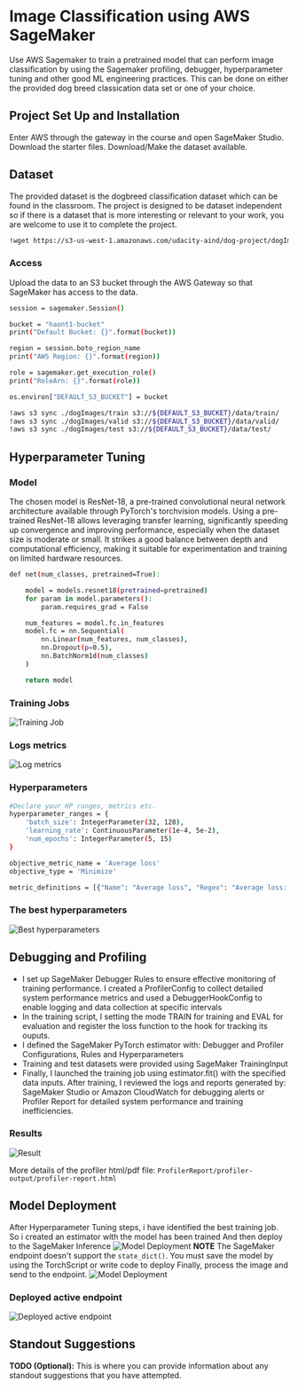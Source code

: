 # Image Classification using AWS SageMaker

Use AWS Sagemaker to train a pretrained model that can perform image classification by using the Sagemaker profiling, debugger, hyperparameter tuning and other good ML engineering practices. This can be done on either the provided dog breed classication data set or one of your choice.

## Project Set Up and Installation
Enter AWS through the gateway in the course and open SageMaker Studio. 
Download the starter files.
Download/Make the dataset available. 

## Dataset
The provided dataset is the dogbreed classification dataset which can be found in the classroom.
The project is designed to be dataset independent so if there is a dataset that is more interesting or relevant to your work, you are welcome to use it to complete the project.
```bash
!wget https://s3-us-west-1.amazonaws.com/udacity-aind/dog-project/dogImages.zip
```

### Access
Upload the data to an S3 bucket through the AWS Gateway so that SageMaker has access to the data. 
```bash
session = sagemaker.Session()

bucket = "haont1-bucket"
print("Default Bucket: {}".format(bucket))

region = session.boto_region_name
print("AWS Region: {}".format(region))

role = sagemaker.get_execution_role()
print("RoleArn: {}".format(role))

os.environ["DEFAULT_S3_BUCKET"] = bucket

!aws s3 sync ./dogImages/train s3://${DEFAULT_S3_BUCKET}/data/train/
!aws s3 sync ./dogImages/valid s3://${DEFAULT_S3_BUCKET}/data/valid/
!aws s3 sync ./dogImages/test s3://${DEFAULT_S3_BUCKET}/data/test/
```

## Hyperparameter Tuning
### Model
The chosen model is ResNet-18, a pre-trained convolutional neural network architecture available through PyTorch's torchvision models. Using a pre-trained ResNet-18 allows leveraging transfer learning, significantly speeding up convergence and improving performance, especially when the dataset size is moderate or small. It strikes a good balance between depth and computational efficiency, making it suitable for experimentation and training on limited hardware resources.

```bash
def net(num_classes, pretrained=True):

    model = models.resnet18(pretrained=pretrained)
    for param in model.parameters():
        param.requires_grad = False

    num_features = model.fc.in_features
    model.fc = nn.Sequential(
        nn.Linear(num_features, num_classes),
        nn.Dropout(p=0.5),
        nn.BatchNorm1d(num_classes)
    )

    return model
```
### Training Jobs
![Training Job](./images/training_jobs.png)

### Logs metrics
![Log metrics](./images/training_jobs.png)

### Hyperparameters
```bash
#Declare your HP ranges, metrics etc.
hyperparameter_ranges = {
    'batch_size': IntegerParameter(32, 128),
    'learning_rate': ContinuousParameter(1e-4, 5e-2),
    'num_epochs': IntegerParameter(5, 15)
}

objective_metric_name = 'Average loss'
objective_type = 'Minimize'

metric_definitions = [{"Name": "Average loss", "Regex": "Average loss: ([0-9\\.]+)"}]
```

### The best hyperparameters
![Best hyperparameters](./images/best_training_jobs.png)


## Debugging and Profiling
-  I set up SageMaker Debugger Rules to ensure effective monitoring of training performance. I created a ProfilerConfig to collect detailed system performance metrics and used a DebuggerHookConfig to enable logging and data collection at specific intervals
-  In the training script, I setting the mode TRAIN for training and EVAL for evaluation and register the loss function to the hook for tracking its ouputs.
-  I defined the SageMaker PyTorch estimator with: Debugger and Profiler Configurations, Rules and Hyperparameters
-  Training and test datasets were provided using SageMaker TrainingInput
-  Finally, I launched the training job using estimator.fit() with the specified data inputs. After training, I reviewed the logs and reports generated by: SageMaker Studio or Amazon CloudWatch for debugging alerts or Profiler Report for detailed system performance and training inefficiencies.

### Results
![Result](./images/results.png)

More details of the profiler html/pdf file: `ProfilerReport/profiler-output/profiler-report.html`


## Model Deployment
After Hyperparameter Tuning steps, i have identified the best training job. So i created an estimator with the model has been trained
And then deploy to the SageMaker Inference
![Model Deployment](./images/deploy.png)
**NOTE** The SageMaker endpoint doesn't support the `state_dict()`. You must save the model by using the TorchScript or write code to deploy
Finally, process the image and send to the endpoint.
![Model Deployment](./images/process_image.png)

### Deployed active endpoint
![Deployed active endpoint](./images/endpoint.png)

## Standout Suggestions
**TODO (Optional):** This is where you can provide information about any standout suggestions that you have attempted.
